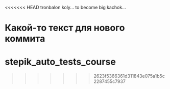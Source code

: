 <<<<<<< HEAD
tronbalon koly...
to become big kachok...

Какой-то текст для нового коммита
=======
# stepik_auto_tests_course

>>>>>>> 2623f5366361d311843e075a1b5c2287455c7937
